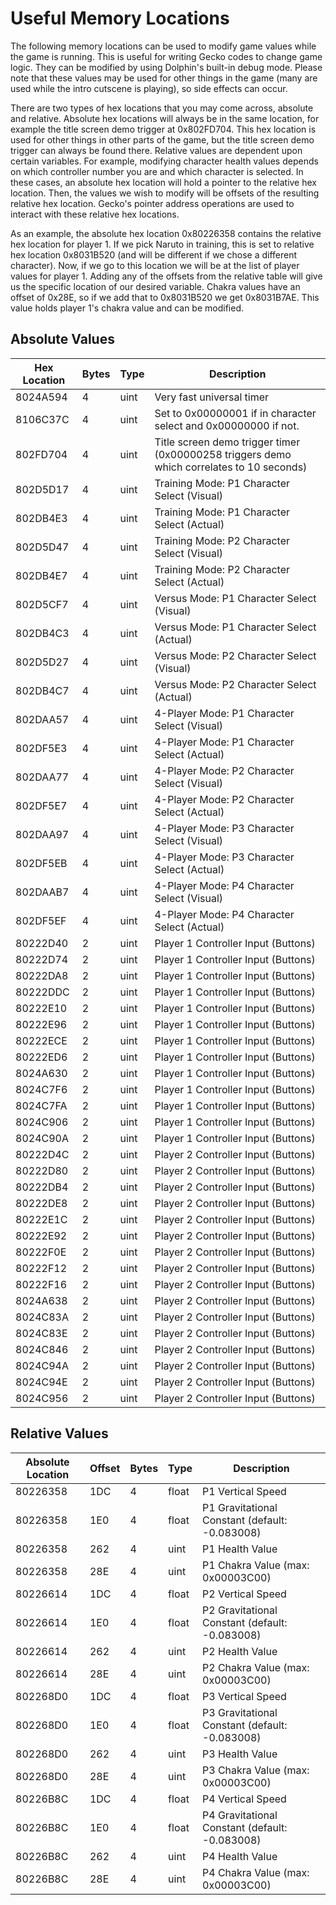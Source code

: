 # Useful Memory Locations

The following memory locations can be used to modify game values while the game is running. This is useful for writing Gecko codes to change game logic. They can be modified by using Dolphin's built-in debug mode. Please note that these values may be used for other things in the game (many are used while the intro cutscene is playing), so side effects can occur.

There are two types of hex locations that you may come across, absolute and relative. Absolute hex locations will always be in the same location, for example the title screen demo trigger at 0x802FD704. This hex location is used for other things in other parts of the game, but the title screen demo trigger can always be found there. Relative values are dependent upon certain variables. For example, modifying character health values depends on which controller number you are and which character is selected. In these cases, an absolute hex location will hold a pointer to the relative hex location. Then, the values we wish to modify will be offsets of the resulting relative hex location. Gecko's pointer address operations are used to interact with these relative hex locations. 

As an example, the absolute hex location 0x80226358 contains the relative hex location for player 1. If we pick Naruto in training, this is set to relative hex location 0x8031B520 (and will be different if we chose a different character). Now, if we go to this location we will be at the list of player values for player 1. Adding any of the offsets from the relative table will give us the specific location of our desired variable. Chakra values have an offset of 0x28E, so if we add that to 0x8031B520 we get 0x8031B7AE. This value holds player 1's chakra value and can be modified.

## Absolute Values

| Hex Location |  Bytes |   Type  |  Description                                                                               | 
|--------------|--------|---------|--------------------------------------------------------------------------------------------| 
| 8024A594     |  4     |  uint   |  Very fast universal timer                                                                 | 
| 8106C37C     |  4     |  uint   |  Set to 0x00000001 if in character select and 0x00000000 if not.                           | 
| 802FD704     |  4     |  uint   |  Title screen demo trigger timer (0x00000258 triggers demo which correlates to 10 seconds) | 
| 802D5D17     |  4     |  uint   |  Training Mode: P1 Character Select (Visual)                                               | 
| 802DB4E3     |  4     |  uint   |  Training Mode: P1 Character Select (Actual)                                               | 
| 802D5D47     |  4     |  uint   |  Training Mode: P2 Character Select (Visual)                                               | 
| 802DB4E7     |  4     |  uint   |  Training Mode: P2 Character Select (Actual)                                               | 
| 802D5CF7     |  4     |  uint   |  Versus Mode: P1 Character Select (Visual)                                                 | 
| 802DB4C3     |  4     |  uint   |  Versus Mode: P1 Character Select (Actual)                                                 | 
| 802D5D27     |  4     |  uint   |  Versus Mode: P2 Character Select (Visual)                                                 | 
| 802DB4C7     |  4     |  uint   |  Versus Mode: P2 Character Select (Actual)                                                 | 
| 802DAA57     |  4     |  uint   |  4-Player Mode: P1 Character Select (Visual)                                               | 
| 802DF5E3     |  4     |  uint   |  4-Player Mode: P1 Character Select (Actual)                                               | 
| 802DAA77     |  4     |  uint   |  4-Player Mode: P2 Character Select (Visual)                                               | 
| 802DF5E7     |  4     |  uint   |  4-Player Mode: P2 Character Select (Actual)                                               | 
| 802DAA97     |  4     |  uint   |  4-Player Mode: P3 Character Select (Visual)                                               | 
| 802DF5EB     |  4     |  uint   |  4-Player Mode: P3 Character Select (Actual)                                               | 
| 802DAAB7     |  4     |  uint   |  4-Player Mode: P4 Character Select (Visual)                                               | 
| 802DF5EF     |  4     |  uint   |  4-Player Mode: P4 Character Select (Actual)                                               | 
| 80222D40     |  2     |  uint   |  Player 1 Controller Input (Buttons)                                                       | 
| 80222D74     |  2     |  uint   |  Player 1 Controller Input (Buttons)                                                       | 
| 80222DA8     |  2     |  uint   |  Player 1 Controller Input (Buttons)                                                       | 
| 80222DDC     |  2     |  uint   |  Player 1 Controller Input (Buttons)                                                       | 
| 80222E10     |  2     |  uint   |  Player 1 Controller Input (Buttons)                                                       | 
| 80222E96     |  2     |  uint   |  Player 1 Controller Input (Buttons)                                                       | 
| 80222ECE     |  2     |  uint   |  Player 1 Controller Input (Buttons)                                                       | 
| 80222ED6     |  2     |  uint   |  Player 1 Controller Input (Buttons)                                                       | 
| 8024A630     |  2     |  uint   |  Player 1 Controller Input (Buttons)                                                       | 
| 8024C7F6     |  2     |  uint   |  Player 1 Controller Input (Buttons)                                                       | 
| 8024C7FA     |  2     |  uint   |  Player 1 Controller Input (Buttons)                                                       | 
| 8024C906     |  2     |  uint   |  Player 1 Controller Input (Buttons)                                                       | 
| 8024C90A     |  2     |  uint   |  Player 1 Controller Input (Buttons)                                                       | 
| 80222D4C     |  2     |  uint   |  Player 2 Controller Input (Buttons)                                                       | 
| 80222D80     |  2     |  uint   |  Player 2 Controller Input (Buttons)                                                       | 
| 80222DB4     |  2     |  uint   |  Player 2 Controller Input (Buttons)                                                       | 
| 80222DE8     |  2     |  uint   |  Player 2 Controller Input (Buttons)                                                       | 
| 80222E1C     |  2     |  uint   |  Player 2 Controller Input (Buttons)                                                       | 
| 80222E92     |  2     |  uint   |  Player 2 Controller Input (Buttons)                                                       | 
| 80222F0E     |  2     |  uint   |  Player 2 Controller Input (Buttons)                                                       | 
| 80222F12     |  2     |  uint   |  Player 2 Controller Input (Buttons)                                                       | 
| 80222F16     |  2     |  uint   |  Player 2 Controller Input (Buttons)                                                       | 
| 8024A638     |  2     |  uint   |  Player 2 Controller Input (Buttons)                                                       | 
| 8024C83A     |  2     |  uint   |  Player 2 Controller Input (Buttons)                                                       | 
| 8024C83E     |  2     |  uint   |  Player 2 Controller Input (Buttons)                                                       | 
| 8024C846     |  2     |  uint   |  Player 2 Controller Input (Buttons)                                                       | 
| 8024C94A     |  2     |  uint   |  Player 2 Controller Input (Buttons)                                                       | 
| 8024C94E     |  2     |  uint   |  Player 2 Controller Input (Buttons)                                                       | 
| 8024C956     |  2     |  uint   |  Player 2 Controller Input (Buttons)                                                       | 

## Relative Values

| Absolute Location |  Offset |  Bytes |  Type  |  Description                                    | 
|-------------------|---------|--------|--------|-------------------------------------------------| 
| 80226358          |  1DC    |  4     |  float |  P1 Vertical Speed                              | 
| 80226358          |  1E0    |  4     |  float |  P1 Gravitational Constant (default: -0.083008) | 
| 80226358          |  262    |  4     |  uint  |  P1 Health Value                                | 
| 80226358          |  28E    |  4     |  uint  |  P1 Chakra Value (max: 0x00003C00)              | 
| 80226614          |  1DC    |  4     |  float |  P2 Vertical Speed                              | 
| 80226614          |  1E0    |  4     |  float |  P2 Gravitational Constant (default: -0.083008) | 
| 80226614          |  262    |  4     |  uint  |  P2 Health Value                                | 
| 80226614          |  28E    |  4     |  uint  |  P2 Chakra Value (max: 0x00003C00)              | 
| 802268D0          |  1DC    |  4     |  float |  P3 Vertical Speed                              | 
| 802268D0          |  1E0    |  4     |  float |  P3 Gravitational Constant (default: -0.083008) | 
| 802268D0          |  262    |  4     |  uint  |  P3 Health Value                                | 
| 802268D0          |  28E    |  4     |  uint  |  P3 Chakra Value (max: 0x00003C00)              | 
| 80226B8C          |  1DC    |  4     |  float |  P4 Vertical Speed                              | 
| 80226B8C          |  1E0    |  4     |  float |  P4 Gravitational Constant (default: -0.083008) | 
| 80226B8C          |  262    |  4     |  uint  |  P4 Health Value                                | 
| 80226B8C          |  28E    |  4     |  uint  |  P4 Chakra Value (max: 0x00003C00)              | 
